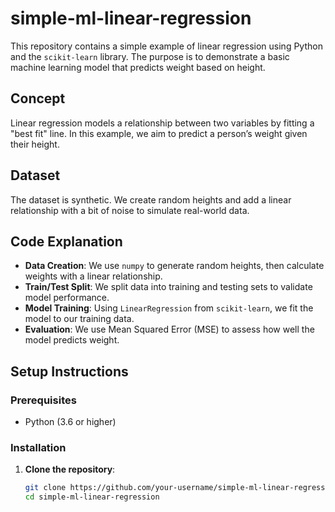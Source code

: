 # simple-ml-linear-regression
This repository contains a simple example of linear regression using Python and the `scikit-learn` library. The purpose is to demonstrate a basic machine learning model that predicts weight based on height.

## Concept

Linear regression models a relationship between two variables by fitting a "best fit" line. In this example, we aim to predict a person’s weight given their height.

## Dataset

The dataset is synthetic. We create random heights and add a linear relationship with a bit of noise to simulate real-world data.

## Code Explanation

- **Data Creation**: We use `numpy` to generate random heights, then calculate weights with a linear relationship.
- **Train/Test Split**: We split data into training and testing sets to validate model performance.
- **Model Training**: Using `LinearRegression` from `scikit-learn`, we fit the model to our training data.
- **Evaluation**: We use Mean Squared Error (MSE) to assess how well the model predicts weight.

## Setup Instructions

### Prerequisites
- Python (3.6 or higher)

### Installation

1. **Clone the repository**:
   ```bash
   git clone https://github.com/your-username/simple-ml-linear-regression.git
   cd simple-ml-linear-regression
